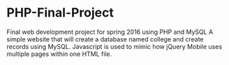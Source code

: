 # PHP-Final-Project
Final web development project for spring 2016 using PHP and MySQL
A simple website that will create a database named college and create records using MySQL.
Javascript is used to mimic how jQuery Mobile uses multiple pages within one HTML file. 

